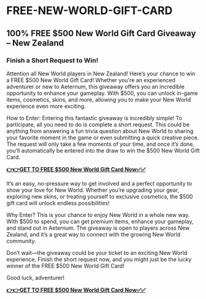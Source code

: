 # FREE-NEW-WORLD-GIFT-CARD

## 100% FREE $500 New World Gift Card Giveaway – New Zealand

### Finish a Short Request to Win!

Attention all New World players in New Zealand! Here’s your chance to win a FREE $500 New World Gift Card! Whether you're an experienced adventurer or new to Aeternum, this giveaway offers you an incredible opportunity to enhance your gameplay. With $500, you can unlock in-game items, cosmetics, skins, and more, allowing you to make your New World experience even more exciting.

How to Enter:
Entering this fantastic giveaway is incredibly simple! To participate, all you need to do is complete a short request. This could be anything from answering a fun trivia question about New World to sharing your favorite moment in the game or even submitting a quick creative piece. The request will only take a few moments of your time, and once it’s done, you’ll automatically be entered into the draw to win the $500 New World Gift Card.

[**👉👉GET TO FREE $500 New World Gift Card Now✅✅**](https://smrturl.co/a/s4a7ce08518/1167?s1=)

It’s an easy, no-pressure way to get involved and a perfect opportunity to show your love for New World. Whether you’re upgrading your gear, exploring new skins, or treating yourself to exclusive cosmetics, the $500 gift card will unlock endless possibilities!

Why Enter?
This is your chance to enjoy New World in a whole new way. With $500 to spend, you can get premium items, enhance your gameplay, and stand out in Aeternum. The giveaway is open to players across New Zealand, and it’s a great way to connect with the growing New World community.

Don’t wait—the giveaway could be your ticket to an exciting New World experience. Finish the short request now, and you might just be the lucky winner of the FREE $500 New World Gift Card!

Good luck, adventurer!

[**👉👉GET TO FREE $500 New World Gift Card Now✅✅**](https://smrturl.co/a/s4a7ce08518/1167?s1=)
